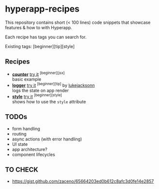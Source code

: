 # hyperapp-recipes

This repository contains short (< 100 lines) code snippets that showcase features & how to with Hyperapp.

Each recipe has tags you can search for.

Existing tags: [beginner][tip][style]

## Recipes

* **[counter](./counter.js)** [try it](https://codepen.io/hyperapp/pen/zNxZLP?editors=0110) <sup>[beginner][jsx]</sup>  
  basic example
* **[logger](./logger.js)** [try it](https://codepen.io/mytrill/pen/eywbxb?editors=0011) <sup>[beginner][tip]</sup> by [lukejacksonn](https://github.com/lukejacksonn)  
  logs the state on app render
* **[style](./style.js)** [try it](https://codepen.io/mytrill/pen/GybPwN?editors=0010) <sup>[beginner][style]</sup>  
  shows how to use the `style` attribute

## TODOs

* form handling
* routing
* async actions (with error handling)
* UI state
* app architecture?
* component lifecycles

## TO CHECK

* https://gist.github.com/zaceno/65664203ed0b612c8afc3d0fe14e2857
